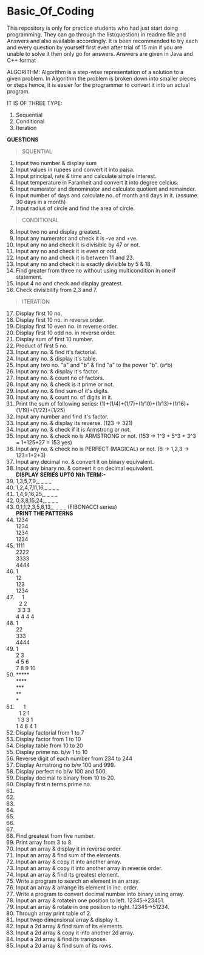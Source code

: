 # Basic_Of_Coding
This repository is only for practice students who had just start doing programming. They can go through the list(question) in readme file and Answers and also available accordingly. It is been recommended to try each and every question by yourself first even after trial of 15 min if you are unable to solve it then only go for answers.
Answers are given in Java and C++ format

ALGORITHM: Algorithm is a step-wise representation of a solution to a given problem. In Algorithm the problem is broken down into smaller pieces or steps hence, it is easier for the programmer to convert it into an actual program.

IT IS OF THREE TYPE:
1. Sequential
2. Conditional
3. Iteration

**QUESTIONS**</br>

> SQUENTIAL

1. Input two number & display sum
2. Input values in rupees and convert it into paisa.
3. Input principal, rate & time and calculate simple interest.
4. Input temperature in Faranheit and convert it into degree celcius.
5. Input numerator and denominator and calculate quotient and remainder.
6. Input number of days and calculate no. of month and days in it. (assume 30 days in a month)
7. Input radius of circle and find the area of circle.

> CONDITIONAL

8. Input two no and display greatest.
9. Input any numerator and check it is -ve and +ve.
10. Input any no and check it is divisible by 47 or not.
11. Input any no and check it is even or odd.
12. Input any no and check it is between 11 and 23.
13. Input any no and check it is exactly divisible by 5 & 18.
14. Find greater from three no without using multicondition in one if statement.
15. Input 4 no and check and display greatest.
16. Check divisibility from 2,3 and 7.

> ITERATION

17. Display first 10 no.
18. Display first 10 no. in reverse order.
19. Display first 10 even no. in reverse order.
20. Display first 10 odd no. in reverse order.
21. Display sum of first 10 number.
22. Product of first 5 no.
23. Input any no. & find it's factorial.
24. Input any no. &  display it's table.
25. Input any two no. "a" and "b" & find "a" to the power "b". (a^b)
26. Input any no. &  display it's factor.
27. Input any no. & count no of factors.
28. Input any no. & check is it prime or not.
29. Input any no. & find sum of it's digits.
30. Input any no. & count no. of digits in it.
31. Print the sum of following series: (1)+(1/4)+(1/7)+(1/10)+(1/13)+(1/16)+(1/19)+(1/22)+(1/25)
32. Input any number and find it's factor.
33. Input any no. & display its reverse. (123 -> 321)
34. Input any no. & check if it is Armstrong or not.
35. Input any no. & check no is ARMSTRONG or not.  (153 -> 1^3 + 5^3 + 3^3 = 1+125+27 = 153 yes)
36. Input any no. & check no is PERFECT (MAGICAL) or not.  (6 -> 1,2,3 -> 1*2*3=1+2+3)
37. Input any decimal no. & convert it on binary equivalent.
38. Input any binary no. & convert it on decimal equivalent.
 </BR>**DISPLAY SERIES UPTO Nth TERM:-**
39. 1,3,5,7,9,_ _ _ _
40. 1,2,4,7,11,16,_ _ _ _
41. 1,4,9,16,25,_ _ _ _
42. 0,3,8,15,24,_ _ _ _
43. 0,1,1,2,3,5,8,13,_ _ _ _ (FIBONACCI series)
</br>**PRINT THE PATTERNS**
44. 1234</br>1234</br>1234</br>1234
45. 1111</br>2222</br>3333</br>4444
46. 1</br>12</br>123</br>1234
47. &nbsp;&nbsp;&nbsp;&nbsp;1</br>&nbsp;&nbsp;2 2</br>&nbsp;3 3 3</br>4 4 4 4
48. 1</br>22</br>333</br>4444
49. 1</br>2 3</br>4 5 6</br>7 8 9 10
50. ***** </br> **** </br> *** </br> ** </br> *
51. &nbsp;&nbsp;&nbsp;&nbsp;&nbsp;1</br>&nbsp;&nbsp;1 2 1 </br>&nbsp;1 3 3 1</br>1 4 6 4 1
52. Display factorial from 1 to 7
53. Display factor from 1 to 10
54. Display table from 10 to 20
55. Display prime no. b/w 1 to 10
56. Reverse digit of each number from 234 to 244
57. Display Armstrong no b/w 100 and 999.
57. Display perfect no b/w 100 and 500.
58. Display decimal to binary from 10 to 20.
59. Display first n terms prime no.
60. 
61. 
62. 
63. 
64. 
65. 
66. 
67. Find greatest from five number.
68. Print array from 3 to 8.
69. Input an array & display it in reverse order.
70. Input an array & find sum of the elements.
71. Input an array & copy it into another array.
72. Input an array & copy it into another array in reverse order.
73. Input an array & find its greatest element.
74. Write a program to search an element in an array.
75. Input an array & arrange its element in inc. order.
76. Write a program to convert decimal number into binary using array.
77. Input an array & rotatein one position to left. 12345->23451.
78. Input an array & rotate in one position to right. 12345->51234.
79. Through array print table of 2.
80. Input twqo dimensional array & display it.
81. Input a 2d array & find sum of its elements.
82. Input a 2d array & copy it into another 2d array.
83. Input a 2d array & find its transpose.
84. Input a 2d array & find sum of its rows.
